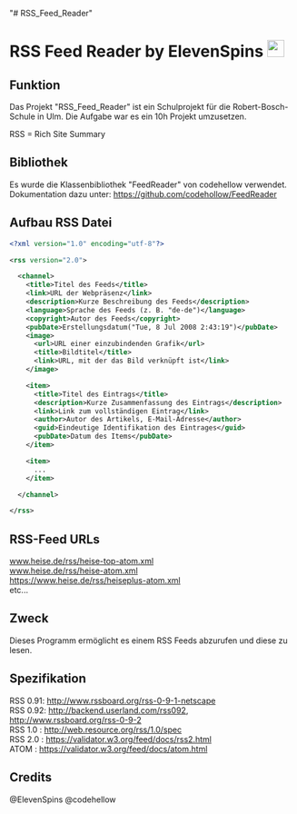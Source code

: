 "# RSS_Feed_Reader" 

# RSS Feed Reader by ElevenSpins <img src="https://upload.wikimedia.org/wikipedia/commons/thumb/4/43/Feed-icon.svg/256px-Feed-icon.svg.png" width="30">


## Funktion

Das Projekt "RSS_Feed_Reader" ist ein Schulprojekt für die Robert-Bosch-Schule in Ulm.
Die Aufgabe war es ein 10h Projekt umzusetzen.

RSS = Rich Site Summary

## Bibliothek

Es wurde die Klassenbibliothek "FeedReader" von codehellow verwendet.
Dokumentation dazu unter: https://github.com/codehollow/FeedReader 

## Aufbau RSS Datei

```xml
<?xml version="1.0" encoding="utf-8"?>

<rss version="2.0">

  <channel>
    <title>Titel des Feeds</title>
    <link>URL der Webpräsenz</link>
    <description>Kurze Beschreibung des Feeds</description>
    <language>Sprache des Feeds (z. B. "de-de")</language>
    <copyright>Autor des Feeds</copyright>
    <pubDate>Erstellungsdatum("Tue, 8 Jul 2008 2:43:19")</pubDate>
    <image>
      <url>URL einer einzubindenden Grafik</url>
      <title>Bildtitel</title>
      <link>URL, mit der das Bild verknüpft ist</link>
    </image>

    <item>
      <title>Titel des Eintrags</title>
      <description>Kurze Zusammenfassung des Eintrags</description>
      <link>Link zum vollständigen Eintrag</link>
      <author>Autor des Artikels, E-Mail-Adresse</author>
      <guid>Eindeutige Identifikation des Eintrages</guid>
      <pubDate>Datum des Items</pubDate>
    </item>

    <item>
      ...
    </item>

  </channel>

</rss>
```

## RSS-Feed URLs

www.heise.de/rss/heise-top-atom.xml  
www.heise.de/rss/heise-atom.xml  
https://www.heise.de/rss/heiseplus-atom.xml  
etc...

## Zweck

Dieses Programm ermöglicht es einem RSS Feeds abzurufen und diese zu lesen.

## Spezifikation

RSS 0.91: http://www.rssboard.org/rss-0-9-1-netscape  
RSS 0.92: http://backend.userland.com/rss092, http://www.rssboard.org/rss-0-9-2  
RSS 1.0 : http://web.resource.org/rss/1.0/spec  
RSS 2.0 : https://validator.w3.org/feed/docs/rss2.html  
ATOM : https://validator.w3.org/feed/docs/atom.html  

## Credits

@ElevenSpins
@codehellow
